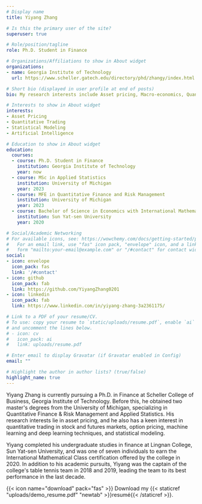 ```yaml
---
# Display name
title: Yiyang Zhang

# Is this the primary user of the site?
superuser: true

# Role/position/tagline
role: Ph.D. Student in Finance

# Organizations/Affiliations to show in About widget
organizations:
- name: Georgia Institute of Technology
  url: https://www.scheller.gatech.edu/directory/phd/zhangy/index.html

# Short bio (displayed in user profile at end of posts)
bio: My research interests include Asset pricing, Macro-economics, Quantitative trading, Statistical modeling and Deep learning.

# Interests to show in About widget
interests:
- Asset Pricing
- Quantitative Trading
- Statistical Modeling
- Artificial Intelligence

# Education to show in About widget
education:
  courses:
  - course: Ph.D. Student in Finance
    institution: Georgia Institute of Technology
    year: now
  - course: MSc in Applied Statistics
    institution: University of Michigan
    year: 2023
  - course: MFE in Quantitative Finance and Risk Management
    institution: University of Michigan
    year: 2023
  - course: Bachelor of Science in Economics with International Mathematical Class Certification (Graduate Honor)
    institution: Sun Yat-sen University 
    year: 2020

# Social/Academic Networking
# For available icons, see: https://wowchemy.com/docs/getting-started/page-builder/#icons
#   For an email link, use "fas" icon pack, "envelope" icon, and a link in the
#   form "mailto:your-email@example.com" or "/#contact" for contact widget.
social:
- icon: envelope
  icon_pack: fas
  link: '/#contact'
- icon: github
  icon_pack: fab
  link: https://github.com/YiyangZhang0201
- icon: linkedin
  icon_pack: fab
  link: https://www.linkedin.com/in/yiyang-zhang-3a2361175/

# Link to a PDF of your resume/CV.
# To use: copy your resume to `static/uploads/resume.pdf`, enable `ai` icons in `params.toml`, 
# and uncomment the lines below.
# - icon: cv
#   icon_pack: ai
#   link: uploads/resume.pdf

# Enter email to display Gravatar (if Gravatar enabled in Config)
email: ""

# Highlight the author in author lists? (true/false)
highlight_name: true
---
```


Yiyang Zhang is currently pursuing a Ph.D. in Finance at Scheller College of Business, Georgia Institute of Technology. Before this, he obtained two master's degrees from the University of Michigan, specializing in Quantitative Finance & Risk Management and Applied Statistics. His research interests lie in asset pricing, and he also has a keen interest in quantitative trading in stock and futures markets, option pricing, machine learning and deep learning techniques, and statistical modeling.

Yiyang completed his undergraduate studies in finance at Lingnan College, Sun Yat-sen University, and was one of seven individuals to earn the International Mathematical Class certification offered by the college in 2020. In addition to his academic pursuits, Yiyang was the captain of the college's table tennis team in 2018 and 2019, leading the team to its best performance in the last decade.

{{< icon name="download" pack="fas" >}} Download my {{< staticref "uploads/demo_resume.pdf" "newtab" >}}resumé{{< /staticref >}}.
